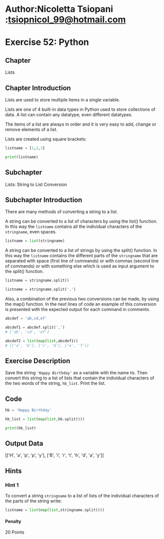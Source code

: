 # Author:Nicoletta Tsiopani :tsiopnicol_99@hotmail.com

# Exercise 52: Python

## Chapter
Lists

## Chapter Introduction
Lists are used to store multiple items in a single variable.

Lists are one of 4 built-in data types in Python used to store collections of data. A list can contain any datatype, even different datatypes.

The items of a list are always in order and it is very easy to add, change or remove elements of a list.

Lists are created using square brackets:

```python
listname = [1,2,3]

print(listname)
```

## Subchapter
Lists: String to List Conversion


## Subchapter Introduction
There are many methods of converting a string to a list.

A string can be converted to a list of characters by using the list() function. In this way the `listname` contains all the individual characters of the `stringname`, even spaces.

```python
listname = list(stringname)
```

A string can be converted to a list of strings by using the split() function. In this way the `listname` contains the different parts of the `stringname` that are separated with space (first line of commands) or with commas (second line of commands) or with something else which is used as input argument to the split() function.

```python
listname = stringname.split()

listname = stringname.split(',')
```

Also, a combination of the previous two conversions can be made, by using the map() function. In the next lines of code an example of this conversion is presented with the expected output for each command in comments.

```python
abcdef = 'ab,cd,ef'

abcdef1 = abcdef.split(',')             
# ['ab', 'cd', 'ef']

abcdef2 = list(map(list,abcdef1))       
# [['a', 'b'], ['c', 'd'], ['e', 'f']]
```


## Exercise Description
Save the string `'Happy Birthday'` as a variable with the name `hb`. Then convert this string to a list of lists that contain the individual characters of the two words of the string, `hb_list`. Print the list. 

## Code
```python
hb = 'Happy Birthday'

hb_list = list(map(list,hb.split()))

print(hb_list)
```

## Output Data
[['H', 'a', 'p', 'p', 'y'], ['B', 'i', 'r', 't', 'h', 'd', 'a', 'y']]

## Hints

### Hint 1
To convert a string `stringname` to a list of lists of the individual characters of the parts of the string write: 

```python
listname = list(map(list,stringname.split()))       
```


#### Penalty
20 Points


